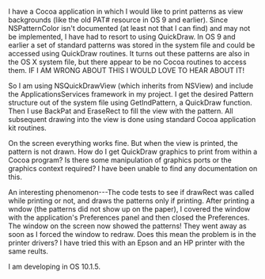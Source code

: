 I have a Cocoa application in which I would like to print patterns as view backgrounds (like the old PAT# resource in OS 9 and earlier). Since NSPatternColor isn't documented (at least not that I can find) and may not be implemented, I have had to resort to using QuickDraw. In OS 9 and earlier a set of standard patterns was stored in the system file and could be accessed using QuickDraw routines. It turns out these patterns are also in the OS X system file, but there appear to be no Cocoa routines to access them. IF I AM WRONG ABOUT THIS I WOULD LOVE TO HEAR ABOUT IT!


So I am using NSQuickDrawView (which inherits from NSView) and include the ApplicationsServices framework in my project. I get the desired Pattern structure out of the system file using GetIndPattern, a QuickDraw function. Then I use BackPat and EraseRect to fill the view with the pattern. All subsequent drawing into the view is done using standard Cocoa application kit routines.


On the screen everything works fine. But when the view is printed, the pattern is not drawn. How do I get QuickDraw graphics to print from within a Cocoa program?  Is there some manipulation of graphics ports or the graphics context required? I have been unable to find any documentation on this.

An interesting phenomenon---The code tests to see if drawRect was called while printing or not, and draws the patterns only if printing. After printing a wndow  (the patterns did not show up on the paper), I covered the window with the application's Preferences panel and then closed the Preferences. The window on the screen now showed the patterns! They went away as soon as I forced the window to redraw. Does this mean the problem is in the printer drivers? I have tried this with an Epson and an HP printer with the same reults.

I am developing in OS 10.1.5.
